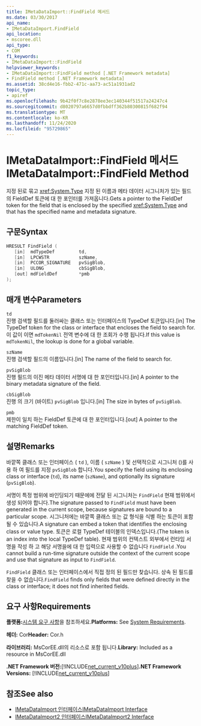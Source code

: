 ```yaml
---
title: IMetaDataImport::FindField 메서드
ms.date: 03/30/2017
api_name:
- IMetaDataImport.FindField
api_location:
- mscoree.dll
api_type:
- COM
f1_keywords:
- IMetaDataImport::FindField
helpviewer_keywords:
- IMetaDataImport::FindField method [.NET Framework metadata]
- FindField method [.NET Framework metadata]
ms.assetid: 38cd4e16-fbb2-471c-aa73-ac51a1931ad2
topic_type:
- apiref
ms.openlocfilehash: 9b42f0f7c8e2878ee3ec140344f51517a24247c4
ms.sourcegitcommit: d8020797a6657d0fbbdff362b80300815f682f94
ms.translationtype: MT
ms.contentlocale: ko-KR
ms.lasthandoff: 11/24/2020
ms.locfileid: "95729865"
---
```

# <a name="imetadataimportfindfield-method"></a><span data-ttu-id="f65f8-102">IMetaDataImport::FindField 메서드</span><span class="sxs-lookup"><span data-stu-id="f65f8-102">IMetaDataImport::FindField Method</span></span>

<span data-ttu-id="f65f8-103">지정 된로 묶고 <xref:System.Type> 지정 된 이름과 메타 데이터 시그니처가 있는 필드의 FieldDef 토큰에 대 한 포인터를 가져옵니다.</span><span class="sxs-lookup"><span data-stu-id="f65f8-103">Gets a pointer to the FieldDef token for the field that is enclosed by the specified <xref:System.Type> and that has the specified name and metadata signature.</span></span>  
  
## <a name="syntax"></a><span data-ttu-id="f65f8-104">구문</span><span class="sxs-lookup"><span data-stu-id="f65f8-104">Syntax</span></span>  
  
```cpp  
HRESULT FindField (  
   [in]  mdTypeDef         td,  
   [in]  LPCWSTR           szName,  
   [in]  PCCOR_SIGNATURE   pvSigBlob,  
   [in]  ULONG             cbSigBlob,  
   [out] mdFieldDef        *pmb  
);  
```  
  
## <a name="parameters"></a><span data-ttu-id="f65f8-105">매개 변수</span><span class="sxs-lookup"><span data-stu-id="f65f8-105">Parameters</span></span>  

 `td`  
 <span data-ttu-id="f65f8-106">진행 검색할 필드를 둘러싸는 클래스 또는 인터페이스의 TypeDef 토큰입니다.</span><span class="sxs-lookup"><span data-stu-id="f65f8-106">[in] The TypeDef token for the class or interface that encloses the field to search for.</span></span> <span data-ttu-id="f65f8-107">이 값이 이면 `mdTokenNil` 전역 변수에 대 한 조회가 수행 됩니다.</span><span class="sxs-lookup"><span data-stu-id="f65f8-107">If this value is `mdTokenNil`, the lookup is done for a global variable.</span></span>  
  
 `szName`  
 <span data-ttu-id="f65f8-108">진행 검색할 필드의 이름입니다.</span><span class="sxs-lookup"><span data-stu-id="f65f8-108">[in] The name of the field to search for.</span></span>  
  
 `pvSigBlob`  
 <span data-ttu-id="f65f8-109">진행 필드의 이진 메타 데이터 서명에 대 한 포인터입니다.</span><span class="sxs-lookup"><span data-stu-id="f65f8-109">[in] A pointer to the binary metadata signature of the field.</span></span>  
  
 `cbSigBlob`  
 <span data-ttu-id="f65f8-110">진행 의 크기 (바이트) `pvSigBlob` 입니다.</span><span class="sxs-lookup"><span data-stu-id="f65f8-110">[in] The size in bytes of `pvSigBlob`.</span></span>  
  
 `pmb`  
 <span data-ttu-id="f65f8-111">제한이 일치 하는 FieldDef 토큰에 대 한 포인터입니다.</span><span class="sxs-lookup"><span data-stu-id="f65f8-111">[out] A pointer to the matching FieldDef token.</span></span>  
  
## <a name="remarks"></a><span data-ttu-id="f65f8-112">설명</span><span class="sxs-lookup"><span data-stu-id="f65f8-112">Remarks</span></span>  

 <span data-ttu-id="f65f8-113">바깥쪽 클래스 또는 인터페이스 ( `td` ), 이름 ( `szName` ) 및 선택적으로 시그니처 ()를 사용 하 여 필드를 지정 `pvSigBlob` 합니다.</span><span class="sxs-lookup"><span data-stu-id="f65f8-113">You specify the field using its enclosing class or interface (`td`), its name (`szName`), and optionally its signature (`pvSigBlob`).</span></span>  
  
 <span data-ttu-id="f65f8-114">서명이 특정 범위에 바인딩되기 때문에에 전달 된 시그니처는 `FindField` 현재 범위에서 생성 되어야 합니다.</span><span class="sxs-lookup"><span data-stu-id="f65f8-114">The signature passed to `FindField` must have been generated in the current scope, because signatures are bound to a particular scope.</span></span> <span data-ttu-id="f65f8-115">시그니처에는 바깥쪽 클래스 또는 값 형식을 식별 하는 토큰이 포함 될 수 있습니다.</span><span class="sxs-lookup"><span data-stu-id="f65f8-115">A signature can embed a token that identifies the enclosing class or value type.</span></span> <span data-ttu-id="f65f8-116">토큰은 로컬 TypeDef 테이블의 인덱스입니다.</span><span class="sxs-lookup"><span data-stu-id="f65f8-116">(The token is an index into the local TypeDef table).</span></span> <span data-ttu-id="f65f8-117">현재 범위의 컨텍스트 외부에서 런타임 서명을 작성 하 고 해당 서명을에 대 한 입력으로 사용할 수 없습니다 `FindField` .</span><span class="sxs-lookup"><span data-stu-id="f65f8-117">You cannot build a run-time signature outside the context of the current scope and use that signature as input to `FindField`.</span></span>  
  
 <span data-ttu-id="f65f8-118">`FindField` 클래스 또는 인터페이스에서 직접 정의 된 필드만 찾습니다. 상속 된 필드를 찾을 수 없습니다.</span><span class="sxs-lookup"><span data-stu-id="f65f8-118">`FindField` finds only fields that were defined directly in the class or interface; it does not find inherited fields.</span></span>  
  
## <a name="requirements"></a><span data-ttu-id="f65f8-119">요구 사항</span><span class="sxs-lookup"><span data-stu-id="f65f8-119">Requirements</span></span>  

 <span data-ttu-id="f65f8-120">**플랫폼:**[시스템 요구 사항](../../get-started/system-requirements.md)을 참조하세요.</span><span class="sxs-lookup"><span data-stu-id="f65f8-120">**Platforms:** See [System Requirements](../../get-started/system-requirements.md).</span></span>  
  
 <span data-ttu-id="f65f8-121">**헤더:** Cor</span><span class="sxs-lookup"><span data-stu-id="f65f8-121">**Header:** Cor.h</span></span>  
  
 <span data-ttu-id="f65f8-122">**라이브러리:** MsCorEE.dll의 리소스로 포함 됩니다.</span><span class="sxs-lookup"><span data-stu-id="f65f8-122">**Library:** Included as a resource in MsCorEE.dll</span></span>  
  
 <span data-ttu-id="f65f8-123">**.NET Framework 버전:**[!INCLUDE[net_current_v10plus](../../../../includes/net-current-v10plus-md.md)]</span><span class="sxs-lookup"><span data-stu-id="f65f8-123">**.NET Framework Versions:** [!INCLUDE[net_current_v10plus](../../../../includes/net-current-v10plus-md.md)]</span></span>  
  
## <a name="see-also"></a><span data-ttu-id="f65f8-124">참조</span><span class="sxs-lookup"><span data-stu-id="f65f8-124">See also</span></span>

- [<span data-ttu-id="f65f8-125">IMetaDataImport 인터페이스</span><span class="sxs-lookup"><span data-stu-id="f65f8-125">IMetaDataImport Interface</span></span>](imetadataimport-interface.md)
- [<span data-ttu-id="f65f8-126">IMetaDataImport2 인터페이스</span><span class="sxs-lookup"><span data-stu-id="f65f8-126">IMetaDataImport2 Interface</span></span>](imetadataimport2-interface.md)
